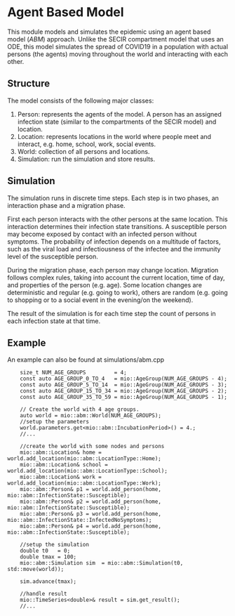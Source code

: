 # Agent Based Model

This module models and simulates the epidemic using an agent based model (*ABM*) approach. Unlike the SECIR compartment model that uses an ODE, this model simulates the spread of COVID19 in a population with actual persons (the agents) moving throughout the world and interacting with each other.

## Structure

The model consists of the following major classes:
1. Person: represents the agents of the model. A person has an assigned infection state (similar to the compartments of the SECIR model) and location. 
2. Location: represents locations in the world where people meet and interact, e.g. home, school, work, social events.
3. World: collection of all persons and locations.
4. Simulation: run the simulation and store results.

## Simulation

The simulation runs in discrete time steps. Each step is in two phases, an interaction phase and a migration phase. 

First each person interacts with the other persons at the same location. This interaction determines their infection state transitions. A susceptible person may become exposed by contact with an infected person without symptoms. The probability of infection depends on a multitude of factors, such as the viral load and infectiousness of the infectee and the immunity level of the susceptible person.

During the migration phase, each person may change location. Migration follows complex rules, taking into account the current location, time of day, and properties of the person (e.g. age). Some location changes are deterministic and regular (e.g. going to work), others are random (e.g. going to shopping or to a social event in the evening/on the weekend).

The result of the simulation is for each time step the count of persons in each infection state at that time.

## Example
An example can also be found at simulations/abm.cpp
```
    size_t NUM_AGE_GROUPS         = 4;
    const auto AGE_GROUP_0_TO_4   = mio::AgeGroup(NUM_AGE_GROUPS - 4);
    const auto AGE_GROUP_5_TO_14  = mio::AgeGroup(NUM_AGE_GROUPS - 3);
    const auto AGE_GROUP_15_TO_34 = mio::AgeGroup(NUM_AGE_GROUPS - 2);
    const auto AGE_GROUP_35_TO_59 = mio::AgeGroup(NUM_AGE_GROUPS - 1);

    // Create the world with 4 age groups.
    auto world = mio::abm::World(NUM_AGE_GROUPS);
    //setup the parameters
    world.parameters.get<mio::abm::IncubationPeriod>() = 4.;
    //...

    //create the world with some nodes and persons
    mio::abm::Location& home = world.add_location(mio::abm::LocationType::Home);
    mio::abm::Location& school = world.add_location(mio::abm::LocationType::School);
    mio::abm::Location& work = world.add_location(mio::abm::LocationType::Work);
    mio::abm::Person& p1 = world.add_person(home, mio::abm::InfectionState::Susceptible);
    mio::abm::Person& p2 = world.add_person(home, mio::abm::InfectionState::Susceptible);
    mio::abm::Person& p3 = world.add_person(home, mio::abm::InfectionState::InfectedNoSymptoms);
    mio::abm::Person& p4 = world.add_person(home, mio::abm::InfectionState::Susceptible);

    //setup the simulation
    double t0   = 0;
    double tmax = 100;
    mio::abm::Simulation sim  = mio::abm::Simulation(t0, std::move(world));

    sim.advance(tmax);

    //handle result
    mio::TimeSeries<double>& result = sim.get_result();
    //...
```
